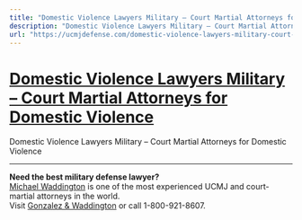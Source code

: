 ```yaml
---
title: "Domestic Violence Lawyers Military – Court Martial Attorneys for Domestic Violence"
description: "Domestic Violence Lawyers Military – Court Martial Attorneys for Domestic Violence"
url: "https://ucmjdefense.com/domestic-violence-lawyers-military-court-martial-attorneys-for-domestic-violence.html"
---
```


# [Domestic Violence Lawyers Military – Court Martial Attorneys for Domestic Violence](https://ucmjdefense.com/domestic-violence-lawyers-military-court-martial-attorneys-for-domestic-violence.html)

Domestic Violence Lawyers Military – Court Martial Attorneys for Domestic Violence

---

**Need the best military defense lawyer?**  
[Michael Waddington](https://ucmjdefense.com/attorneys/michael-stewart-waddington-partner.html) is one of the most experienced UCMJ and court-martial attorneys in the world.  
Visit [Gonzalez & Waddington](https://ucmjdefense.com) or call 1-800-921-8607.
